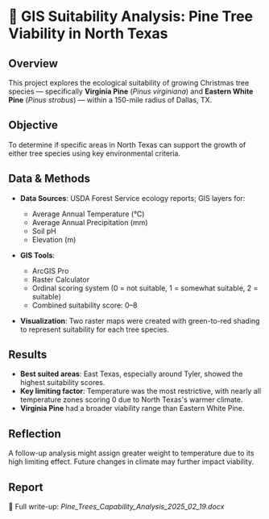 
# 🌲 GIS Suitability Analysis: Pine Tree Viability in North Texas

## Overview

This project explores the ecological suitability of growing Christmas tree species — specifically **Virginia Pine** (*Pinus virginiana*) and **Eastern White Pine** (*Pinus strobus*) — within a 150-mile radius of Dallas, TX.

## Objective

To determine if specific areas in North Texas can support the growth of either tree species using key environmental criteria.

## Data & Methods

- **Data Sources**: USDA Forest Service ecology reports; GIS layers for:
  - Average Annual Temperature (°C)
  - Average Annual Precipitation (mm)
  - Soil pH
  - Elevation (m)

- **GIS Tools**:
  - ArcGIS Pro
  - Raster Calculator
  - Ordinal scoring system (0 = not suitable, 1 = somewhat suitable, 2 = suitable)
  - Combined suitability score: 0–8

- **Visualization**: Two raster maps were created with green-to-red shading to represent suitability for each tree species.

## Results

- **Best suited areas**: East Texas, especially around Tyler, showed the highest suitability scores.
- **Key limiting factor**: Temperature was the most restrictive, with nearly all temperature zones scoring 0 due to North Texas's warmer climate.
- **Virginia Pine** had a broader viability range than Eastern White Pine.

## Reflection

A follow-up analysis might assign greater weight to temperature due to its high limiting effect. Future changes in climate may further impact viability.

## Report

📄 Full write-up: *Pine_Trees_Capability_Analysis_2025_02_19.docx*
